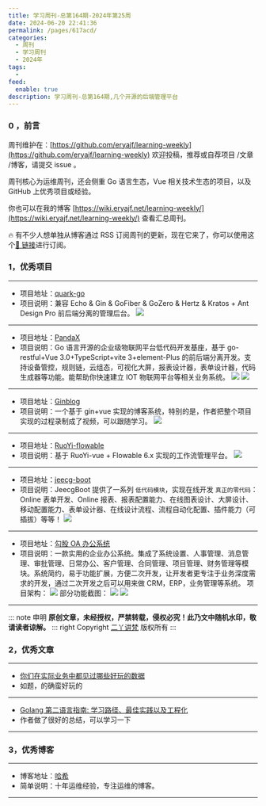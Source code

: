 ```yaml
---
title: 学习周刊-总第164期-2024年第25周
date: 2024-06-20 22:41:36
permalink: /pages/617acd/
categories:
  - 周刊
  - 学习周刊
  - 2024年
tags:
  -
feed:
  enable: true
description: 学习周刊-总第164期,几个开源的后端管理平台
---
```


### 0 ，前言

周刊维护在：[https://github.com/eryajf/learning-weekly](https://github.com/eryajf/learning-weekly) 欢迎投稿，推荐或自荐项目 /文章 /博客，请提交 issue 。

周刊核心为运维周刊，还会侧重 Go 语言生态，Vue 相关技术生态的项目，以及 GitHub 上优秀项目或经验。

你也可以在我的博客 [https://wiki.eryajf.net/learning-weekly/](https://wiki.eryajf.net/learning-weekly/) 查看汇总周刊。

🔥 有不少人想单独从博客通过 RSS 订阅周刊的更新，现在它来了，你可以使用这个[🔗 链接](https://wiki.eryajf.net/learning-weekly.xml)进行订阅。

### 1，优秀项目

---

- 项目地址：[quark-go](https://github.com/quarkcloudio/quark-go)
- 项目说明：兼容 Echo & Gin & GoFiber & GoZero & Hertz & Kratos + Ant Design Pro 前后端分离的管理后台。
  ![](https://t.eryajf.net/imgs/2024/04/1714438729900.webp)

---

- 项目地址：[PandaX](https://github.com/PandaXGO/PandaX)
- 项目说明：Go 语言开源的企业级物联网平台低代码开发基座，基于 go-restful+Vue 3.0+TypeScript+vite 3+element-Plus 的前后端分离开发。支持设备管控，规则链，云组态，可视化大屏，报表设计器，表单设计器，代码生成器等功能。能帮助你快速建立 IOT 物联网平台等相关业务系统。
  ![](https://t.eryajf.net/imgs/2024/04/1714439054480.webp)
  ![](https://t.eryajf.net/imgs/2024/04/1714439072519.webp)

---

- 项目地址：[Ginblog](https://github.com/wejectchen/Ginblog)
- 项目说明：一个基于 gin+vue 实现的博客系统，特别的是，作者把整个项目实现的过程录制成了视频，可以跟随学习。
  ![](https://t.eryajf.net/imgs/2024/05/1714628826061.webp)

---

- 项目地址：[RuoYi-flowable](https://github.com/tony2y/RuoYi-flowable)
- 项目说明：基于 RuoYi-vue + Flowable 6.x 实现的工作流管理平台。
  ![](https://t.eryajf.net/imgs/2024/05/1714629344986.webp)

---

- 项目地址：[jeecg-boot](https://github.com/jeecgboot/jeecg-boot)
- 项目说明：JeecgBoot 提供了一系列 `低代码模块`，实现在线开发 `真正的零代码`：Online 表单开发、Online 报表、报表配置能力、在线图表设计、大屏设计、移动配置能力、表单设计器、在线设计流程、流程自动化配置、插件能力（可插拔）等等！
  ![](https://t.eryajf.net/imgs/2024/05/1714629680232.webp)

---

- 项目地址：[勾股 OA 办公系统](https://gitee.com/gouguopen/office)
- 项目说明：一款实用的企业办公系统。集成了系统设置、人事管理、消息管理、审批管理、日常办公、客户管理、合同管理、项目管理、财务管理等模块。系统简约，易于功能扩展，方便二次开发，让开发者更专注于业务深度需求的开发，通过二次开发之后可以用来做 CRM，ERP，业务管理等系统。
  项目架构：
  ![](https://t.eryajf.net/imgs/2024/05/1714783800392.webp)
  部分功能截图：
  ![](https://t.eryajf.net/imgs/2024/05/1714783844970.webp)
  ![](https://t.eryajf.net/imgs/2024/05/1714783857035.webp)

---

::: note 申明
**原创文章<Badge text='eryajf' />，未经授权，严禁转载，侵权必究！此乃文中随机水印，敬请读者谅解。**
::: right
Copyright [二丫讲梵](https://wiki.eryajf.net) 版权所有
:::

### 2，优秀文章

---

- [你们在实际业务中都见过哪些好玩的数据](https://v2ex.com/t/1049560#reply44)
- 如题，的确蛮好玩的

---

- [Golang 第二语言指南: 学习路径、最佳实践以及工程化](https://nanmu.me/zh-cn/posts/2021/way-to-go/)
- 作者做了很好的总结，可以学习一下

---

### 3，优秀博客

---

- 博客地址：[哈希](https://www.haxi.cc/)
- 简单说明：十年运维经验，专注运维的博客。

---

